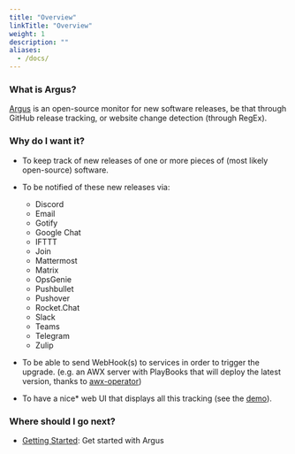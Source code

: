 ```yaml
---
title: "Overview"
linkTitle: "Overview"
weight: 1
description: ""
aliases:
  - /docs/
---
```


### What is Argus?

[Argus](https://github.com/release-argus/Argus) is an open-source monitor for new software releases, be that through GitHub release tracking, or website change detection (through RegEx).

### Why do I want it?

- To keep track of new releases of one or more pieces of (most likely open-source) software.

- To be notified of these new releases via:
  - Discord
  - Email
  - Gotify
  - Google Chat
  - IFTTT
  - Join
  - Mattermost
  - Matrix
  - OpsGenie
  - Pushbullet
  - Pushover
  - Rocket.Chat
  - Slack
  - Teams
  - Telegram
  - Zulip

- To be able to send WebHook(s) to services in order to trigger the upgrade. (e.g. an AWX server with PlayBooks that will deploy the latest version, thanks to [awx-operator](https://github.com/ansible/awx-operator))

- To have a nice* web UI that displays all this tracking (see the [demo](/demo/approvals)).

### Where should I go next?


* [Getting Started](/docs/getting-started/): Get started with Argus

